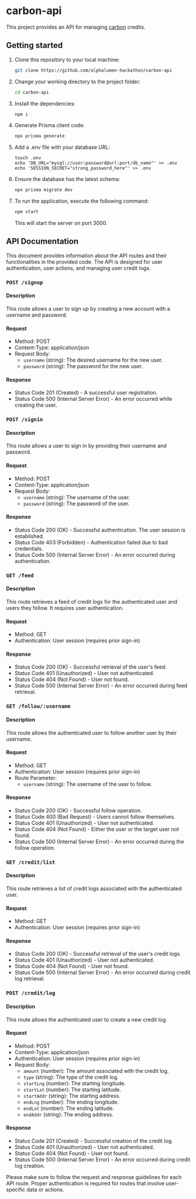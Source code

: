 # carbon-api

This project provides an API for managing [carbon](https://github.com/alphalumen-hackathon/carbon) credits.

## Getting started

1. Clone this repository to your local machine:
   ```sh
   git clone https://github.com/alphalumen-hackathon/carbon-api
   ```
2. Change your working directory to the project folder:
   ```sh
   cd carbon-api
   ```
3. Install the dependencies:
   ```sh
   npm i
   ```
4. Generate Prisma client code:
   ```sh
   npx prisma generate
   ```
5. Add a .env file with your database URL:
   ```
   touch .env
   echo 'DB_URL="mysql://user:password@url:port/db_name"' >> .env
   echo 'SESSION_SECRET="strong_password_here"' >> .env
   ```
6. Ensure the database has the latest schema:
   ```sh
   npx prisma migrate dev
   ```
7. To run the application, execute the following command:
   ```sh
   npm start
   ```

   This will start the server on port 3000.

## API Documentation

This document provides information about the API routes and their functionalities in the provided code. The API is designed for user authentication, user actions, and managing user credit logs.

### `POST /signup`

#### Description
This route allows a user to sign up by creating a new account with a username and password.

#### Request
- Method: POST
- Content-Type: application/json
- Request Body:
  - `username` (string): The desired username for the new user.
  - `password` (string): The password for the new user.

#### Response
- Status Code 201 (Created) - A successful user registration.
- Status Code 500 (Internal Server Error) - An error occurred while creating the user.

### `POST /signin`

#### Description
This route allows a user to sign in by providing their username and password.

#### Request
- Method: POST
- Content-Type: application/json
- Request Body:
  - `username` (string): The username of the user.
  - `password` (string): The password of the user.

#### Response
- Status Code 200 (OK) - Successful authentication. The user session is established.
- Status Code 403 (Forbidden) - Authentication failed due to bad credentials.
- Status Code 500 (Internal Server Error) - An error occurred during authentication.

### `GET /feed`

#### Description
This route retrieves a feed of credit logs for the authenticated user and users they follow. It requires user authentication.

#### Request
- Method: GET
- Authentication: User session (requires prior sign-in)

#### Response
- Status Code 200 (OK) - Successful retrieval of the user's feed.
- Status Code 401 (Unauthorized) - User not authenticated.
- Status Code 404 (Not Found) - User not found.
- Status Code 500 (Internal Server Error) - An error occurred during feed retrieval.

### `GET /follow/:username`

#### Description
This route allows the authenticated user to follow another user by their username.

#### Request
- Method: GET
- Authentication: User session (requires prior sign-in)
- Route Parameter:
  - `username` (string): The username of the user to follow.

#### Response
- Status Code 200 (OK) - Successful follow operation.
- Status Code 400 (Bad Request) - Users cannot follow themselves.
- Status Code 401 (Unauthorized) - User not authenticated.
- Status Code 404 (Not Found) - Either the user or the target user not found.
- Status Code 500 (Internal Server Error) - An error occurred during the follow operation.

### `GET /credit/list`

#### Description
This route retrieves a list of credit logs associated with the authenticated user.

#### Request
- Method: GET
- Authentication: User session (requires prior sign-in)

#### Response
- Status Code 200 (OK) - Successful retrieval of the user's credit logs.
- Status Code 401 (Unauthorized) - User not authenticated.
- Status Code 404 (Not Found) - User not found.
- Status Code 500 (Internal Server Error) - An error occurred during credit log retrieval.

### `POST /credit/log`

#### Description
This route allows the authenticated user to create a new credit log.

#### Request
- Method: POST
- Content-Type: application/json
- Authentication: User session (requires prior sign-in)
- Request Body:
  - `amount` (number): The amount associated with the credit log.
  - `type` (string): The type of the credit log.
  - `startLng` (number): The starting longitude.
  - `startLat` (number): The starting latitude.
  - `startAddr` (string): The starting address.
  - `endLng` (number): The ending longitude.
  - `endLat` (number): The ending latitude.
  - `endAddr` (string): The ending address.

#### Response
- Status Code 201 (Created) - Successful creation of the credit log.
- Status Code 401 (Unauthorized) - User not authenticated.
- Status Code 404 (Not Found) - User not found.
- Status Code 500 (Internal Server Error) - An error occurred during credit log creation.

Please make sure to follow the request and response guidelines for each API route. Proper authentication is required for routes that involve user-specific data or actions.

